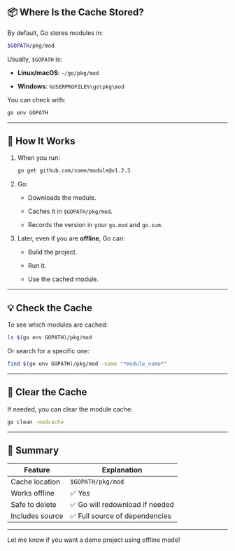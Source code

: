 ## 📦 Where Is the Cache Stored?

By default, Go stores modules in:

```bash
$GOPATH/pkg/mod
```

Usually, `$GOPATH` is:

- **Linux/macOS**: `~/go/pkg/mod`
    
- **Windows**: `%USERPROFILE%\go\pkg\mod`
    

You can check with:

```bash
go env GOPATH
```

---

## 🧠 How It Works

1. When you run:
    
    ```bash
    go get github.com/some/module@v1.2.3
    ```
    
2. Go:
    
    - Downloads the module.
        
    - Caches it in `$GOPATH/pkg/mod`.
        
    - Records the version in your `go.mod` and `go.sum`.
        
3. Later, even if you are **offline**, Go can:
    
    - Build the project.
        
    - Run it.
        
    - Use the cached module.
        

---

## 💡 Check the Cache

To see which modules are cached:

```bash
ls $(go env GOPATH)/pkg/mod
```

Or search for a specific one:

```bash
find $(go env GOPATH)/pkg/mod -name "*module_name*"
```

---

## 🚫 Clear the Cache

If needed, you can clear the module cache:

```bash
go clean -modcache
```

---

## 📎 Summary

|Feature|Explanation|
|---|---|
|Cache location|`$GOPATH/pkg/mod`|
|Works offline|✅ Yes|
|Safe to delete|✅ Go will redownload if needed|
|Includes source|✅ Full source of dependencies|

---

Let me know if you want a demo project using offline mode!